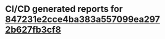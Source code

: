 # CI/CD generated reports for [847231e2cce4ba383a557099ea2972b627fb3cf8](https://github.com/hydephp/develop/commit/847231e2cce4ba383a557099ea2972b627fb3cf8)
